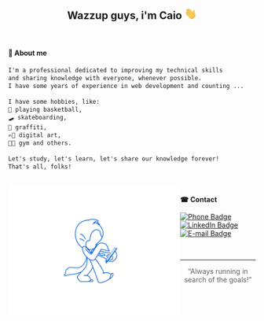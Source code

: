 <h2 align="center">Wazzup guys, i'm Caio <img src="https://github.com/caiohenrique-developer/caiohenrique-developer/blob/master/assets/Hi.gif" width="25px"></h2>

<br>

#### 📖 About me
```
I'm a professional dedicated to improving my technical skills
and sharing knowledge with everyone, whenever possible.
I have some years of experience in web development and counting ...

I have some hobbies, like:
🏀 playing basketball,
🛹 skateboarding,
🎨 graffiti,
✍🏿 digital art,
🏋🏿 gym and others.

Let's study, let's learn, let's share our knowledge forever!
That's all, folks!
```

<br>

<img alt="Octocat Gif" title="Octocat Gif" src="https://github.com/caiohenrique-developer/caiohenrique-developer/blob/master/assets/octocat.gif" width="350" align="left" />

#### ☎ Contact
[![Phone Badge](https://img.shields.io/badge/Phone-(11)943902438-yellow?logo=whatsapp&logoColor=brightgreen&link=tel:5511943902438)](tel:5511943902438)
[![LinkedIn Badge](https://img.shields.io/badge/LinkedIn-Caio%20Henrique-yellow?logo=linkedin&logoColor=blue&link=https://www.linkedin.com/in/caio-henrique-024627171/)](https://www.linkedin.com/in/caio-henrique-024627171/)
[![E-mail Badge](https://img.shields.io/badge/Email-caiohenrique.developer@gmail.com-yellow?logo=gmail&logoColor=red&link=mailto:caiohenrique.developer@gmail.com)](mailto:caiohenrique.developer@gmail.com)

<br>

---
<blockquote align="center">“Always running in search of the goals!”</blockquote>